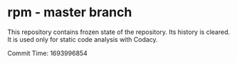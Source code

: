 # rpm - master branch

This repository contains frozen state of the repository.
Its history is cleared. It is used only for static code
analysis with Codacy.

Commit Time: 1693996854